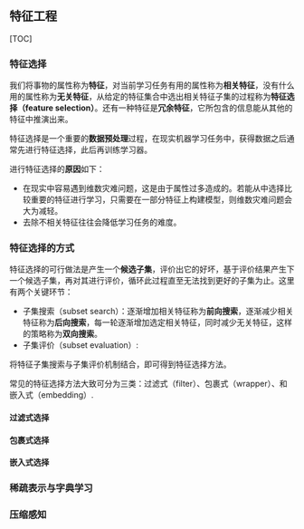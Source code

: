 ## 特征工程

[TOC]

### 特征选择

我们将事物的属性称为**特征**，对当前学习任务有用的属性称为**相关特征**，没有什么用的属性称为**无关特征**，从给定的特征集合中选出相关特征子集的过程称为**特征选择（feature selection）**。还有一种特征是**冗余特征**，它所包含的信息能从其他的特征中推演出来。

特征选择是一个重要的**数据预处理**过程，在现实机器学习任务中，获得数据之后通常先进行特征选择，此后再训练学习器。

进行特征选择的**原因**如下：

* 在现实中容易遇到维数灾难问题，这是由于属性过多造成的。若能从中选择比较重要的特征进行学习，只需要在一部分特征上构建模型，则维数灾难问题会大为减轻。
* 去除不相关特征往往会降低学习任务的难度。

### 特征选择的方式

特征选择的可行做法是产生一个**候选子集**，评价出它的好坏，基于评价结果产生下一个候选子集，再对其进行评价，循环此过程直至无法找到更好的子集为止。这里有两个关键环节：

* 子集搜索（subset search）：逐渐增加相关特征称为**前向搜索**，逐渐减少相关特征称为**后向搜索**，每一轮逐渐增加选定相关特征，同时减少无关特征，这样的策略称为**双向搜索**。
* 子集评价（subset evaluation）:

将特征子集搜索与子集评价机制结合，即可得到特征选择方法。

常见的特征选择方法大致可分为三类：过滤式（filter）、包裹式（wrapper）、和嵌入式（embedding）.

#### 过滤式选择

#### 包裹式选择

#### 嵌入式选择

### 稀疏表示与字典学习

### 压缩感知